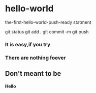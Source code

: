hello-world
===========

the-first-hello-world-push-ready statment

git status
git add .
git commit -m
git push

<h3> It is easy,if you try </h3>
<h3> There are nothing foever </h3>
<h2> Don't meant to be</h2>
<h4>Hello</h4>
